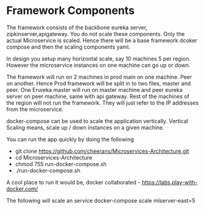 Framework Components
=====================

The framework consists of the backbone eureka server, zipkinserver,apigateway. You do not scale these components. Only the actual Microservice is scaled. Hence there will be a base framework dcoker compose and then the scaling components yaml.

In design you setup many horizontal scale, say 10 machines 5 per region. However the microservice instances on one machine can go up or down. 

The framework will run on 2 machines in prod main on one machine. Peer on another. Hence Prod framework will be split in to two files, 
master and peer. One Erureka master will run on master machine and peer eureka server on peer machine, same with api gateway. Rest of the machines of the region will not run the framework. They will just refer to the IP addresses from the microservice.
 
docker-compose can be used to scale the application vertically. Vertical Scaling means, scale up / down instances on a given machine.

You can run the app quickly by doing the following

* git clone https://github.com/cheerans/Microservices-Architecture.git
* cd Microservices-Architecture
* chmod 755 run-docker-compose.sh
* ./run-docker-compose.sh

A cool place to run it would be, docker collaborated - https://labs.play-with-docker.com/

The following will scale an service
docker-compose scale mlserver-east=5
